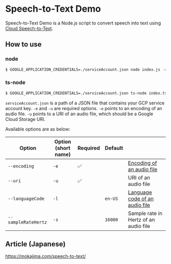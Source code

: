 # Speech-to-Text Demo

Speech-to-Text Demo is a Node.js script to convert speech into text using [Cloud Speech-to-Text](https://cloud.google.com/speech-to-text/).

## How to use

### node

```bash
$ GOOGLE_APPLICATION_CREDENTIALS=./serviceAccount.json node index.js -e 'FLAC' -u 'gs://cloud-samples-tests/speech/brooklyn.flac'
```

### ts-node

```bash
$ GOOGLE_APPLICATION_CREDENTIALS=./serviceAccount.json ts-node index.ts -e 'FLAC' -u 'gs://cloud-samples-tests/speech/brooklyn.flac'
```

`serviceAccount.json` is a path of a JSON file that contains your GCP service account key. `-e` and `-u` are required options. `-e` points to an encoding of an audio file. `-u` points to a URI of an audio file, which should be a Google Cloud Storage URI.

Available options are as below:

| Option | Option<br />(short name) | Required | Default | |
| ---- | ---- | ---- | ---- | ---- |
| `--encoding` | `-e` | ✅ | | [Encoding of an audio file](https://cloud.google.com/speech-to-text/docs/encoding) |
| `--uri` | `-u` | ✅ | | URI of an audio file |
| `--languageCode` | `-l` |  | `en-US` | [Language code of an audio file](https://cloud.google.com/speech-to-text/docs/languages) |
| `--sampleRateHertz` | `-s` |  | `16000` | Sample rate in Hertz of an audio file |

## Article (Japanese)

https://mokajima.com/speech-to-text/
